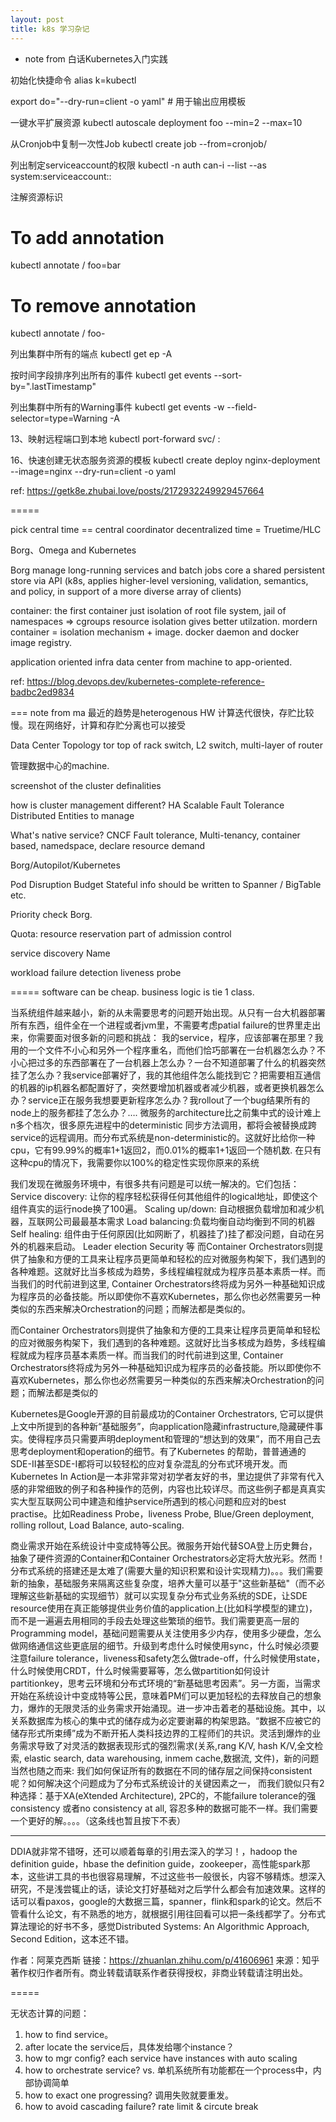 ```yaml
---
layout: post
title: k8s 学习杂记
---
```






* note from 白话Kubernetes入门实践

初始化快捷命令
alias k=kubectl

export do="--dry-run=client -o yaml" # 用于输出应用模板

一键水平扩展资源
kubectl autoscale deployment foo --min=2 --max=10


从Cronjob中复制一次性Job
kubectl create job --from=cronjob/<name of cronjob> <name of this run>

列出制定serviceaccount的权限
kubectl -n <namespace> auth can-i --list --as system:serviceaccount:<namespace>:<service account name>

注解资源标识 
# To add annotation
kubectl annotate <resource-type>/<resource-name> foo=bar
# To remove annotation
kubectl annotate <resource-type>/<resource-name> foo-

列出集群中所有的端点
kubectl get ep -A

按时间字段排序列出所有的事件
kubectl get events --sort-by=".lastTimestamp"


列出集群中所有的Warning事件
kubectl get events -w --field-selector=type=Warning -A

13、映射远程端口到本地
kubectl port-forward svc/<service-name> <local-port>:<remote-port>

16、快速创建无状态服务资源的模板
kubectl create deploy nginx-deployment --image=nginx --dry-run=client -o yaml





ref: https://getk8e.zhubai.love/posts/2172932249929457664


=====


pick central time == central coordinator
decentralized time = Truetime/HLC

Borg、Omega and Kubernetes

Borg manage long-running services and batch jobs
core a shared persistent store via API (k8s, applies higher-level versioning, validation, semantics, and policy, in support of a more diverse array of clients)

container:
the first container just isolation of root file system, jail of namespaces => cgroups
resource isolation gives better utilzation.
mordern container = isolation mechanism + image.
docker daemon and docker image registry.

application oriented infra
data center from machine to app-oriented.

ref: https://blog.devops.dev/kubernetes-complete-reference-badbc2ed9834

===
note from ma
最近的趋势是heterogenous HW
计算迭代很快，存贮比较慢。现在网络好，计算和存贮分离也可以接受

Data Center Topology
tor top of rack switch, L2 switch, 
multi-layer of router

管理数据中心的machine. 

screenshot of the cluster definalities

how is cluster management different?
HA
Scalable
Fault Tolerance
Distributed
Entities to manage

What's native service?
CNCF
Fault tolerance, Multi-tenancy, container based, namedspace, declare resource demand

Borg/Autopilot/Kubernetes


Pod Disruption Budget
Stateful info should be written to Spanner / BigTable etc.

Priority
check Borg.

Quota:
resource reservation
part of admission control

service discovery
Name


workload failure detection
liveness probe


=====
software can be cheap. business logic is tie 1 class.

当系统组件越来越小，新的从未需要思考的问题开始出现。从只有一台大机器部署所有东西，组件全在一个进程或者jvm里，不需要考虑patial failure的世界里走出来，你需要面对很多新的问题和挑战： 我的service，程序，应该部署在那里？我用的一个文件不小心和另外一个程序重名，而他们恰巧部署在一台机器怎么办？不小心把过多的东西部署在了一台机器上怎么办？一台不知道部署了什么的机器突然挂了怎么办？我service部署好了，我的其他组件怎么能找到它？把需要相互通信的机器的ip机器名都配置好了，突然要增加机器或者减少机器，或者更换机器怎么办？service正在服务我想要更新程序怎么办？我rollout了一个bug结果所有的node上的服务都挂了怎么办？…. 微服务的architecture比之前集中式的设计难上n多个档次，很多原先进程中的deterministic 同步方法调用，都将会被替换成跨service的远程调用。而分布式系统是non-deterministic的。这就好比给你一种cpu，它有99.99%的概率1+1返回2，而0.01%的概率1+1返回一个随机数. 在只有这种cpu的情况下，我需要你以100%的稳定性实现你原来的系统


我们发现在微服务环境中，有很多共有问题是可以统一解决的。它们包括：
Service discovery: 让你的程序轻松获得任何其他组件的logical地址，即使这个组件真实的运行node换了100遍。
Scaling up/down: 自动根据负载增加和减少机器，互联网公司最最基本需求
Load balancing:负载均衡自动均衡到不同的机器
Self healing: 组件由于任何原因(比如网断了，机器挂了)挂了都没问题，自动在另外的机器来启动。
Leader election
Security 等
而Container Orchestrators则提供了抽象和方便的工具来让程序员更简单和轻松的应对微服务构架下，我们遇到的各种难题。这就好比当多核成为趋势，多线程编程就成为程序员基本素质一样。而当我们的时代前进到这里, Container Orchestrators终将成为另外一种基础知识成为程序员的必备技能。所以即使你不喜欢Kubernetes，那么你也必然需要另一种类似的东西来解决Orchestration的问题；而解法都是类似的。

而Container Orchestrators则提供了抽象和方便的工具来让程序员更简单和轻松的应对微服务构架下，我们遇到的各种难题。这就好比当多核成为趋势，多线程编程就成为程序员基本素质一样。而当我们的时代前进到这里, Container Orchestrators终将成为另外一种基础知识成为程序员的必备技能。所以即使你不喜欢Kubernetes，那么你也必然需要另一种类似的东西来解决Orchestration的问题；而解法都是类似的

Kubernetes是Google开源的目前最成功的Container Orchestrators, 它可以提供上文中所提到的各种新“基础服务”，向application隐藏infrastructure,隐藏硬件事实。使得程序员只需要声明deployment和管理的“想达到的效果”，而不用自己去思考deployment和operation的细节。有了Kubernetes 的帮助，普普通通的SDE-II甚至SDE-I都将可以较轻松的应对复杂混乱的分布式环境开发。而Kubernetes In Action是一本非常非常对初学者友好的书，里边提供了非常有代入感的非常细致的例子和各种操作的范例，内容也比较详尽。而这些例子都是真真实实大型互联网公司中建造和维护service所遇到的核心问题和应对的best practise。比如Readiness Probe，liveness Probe, Blue/Green deployment, rolling rollout, Load Balance, auto-scaling.


商业需求开始在系统设计中变成特等公民。微服务开始代替SOA登上历史舞台，抽象了硬件资源的Container和Container Orchestrators必定将大放光彩。然而！ 分布式系统的搭建还是太难了(需要大量的知识积累和设计实现精力)。。。我们需要新的抽象，基础服务来隔离这些复杂度，培养大量可以基于"这些新基础"（而不必理解这些新基础的实现细节）就可以实现复杂分布式业务系统的SDE，让SDE resource使用在真正能够提供业务价值的application上(比如科学模型的建立)，而不是一遍遍去用相同的手段去处理这些繁琐的细节。我们需要更高一层的Programming model，基础问题需要从关注使用多少内存，使用多少硬盘，怎么做网络通信这些更底层的细节。升级到考虑什么时候使用sync，什么时候必须要注意failure tolerance，liveness和safety怎么做trade-off，什么时候使用state，什么时候使用CRDT，什么时候需要幂等，怎么做partition如何设计partitionkey，思考云环境和分布式环境的“新基础思考因素”。另一方面，当需求开始在系统设计中变成特等公民，意味着PM们可以更加轻松的去释放自己的想象力，爆炸的无限灵活的业务需求开始涌现。进一步冲击着老的基础设施。其中，以关系数据库为核心的集中式的储存成为必定要谢幕的构架思路。“数据不应被它的储存形式所束缚”成为不断开拓人类科技边界的工程师们的共识。灵活到爆炸的业务需求导致了对灵活的数据表现形式的强烈需求(关系,rang K/V, hash K/V,全文检索, elastic search, data warehousing, inmem cache,数据流, 文件)，新的问题当然也随之而来: 我们如何保证所有的数据在不同的储存层之间保持consistent呢？如何解决这个问题成为了分布式系统设计的关键因素之一， 而我们貌似只有2种选择：基于XA(eXtended Architecture), 2PC的，不能failure tolerance的强consistency 或者no consistency at all, 容忍多种的数据可能不一样。我们需要一个更好的解。。。。（这条线也暂且按下不表）

****
DDIA就非常不错呀，还可以顺着每章的引用去深入的学习！，hadoop the definition guide，hbase the definition guide，zookeeper，高性能spark那本，这些讲工具的书也很容易理解，不过这些书一般很长，内容不够精炼。想深入研究，不是浅尝辄止的话，读论文打好基础对之后学什么都会有加速效果。这样的话可以看paxos，google的大数据三篇，spanner，flink和spark的论文。然后不管看什么论文，有不熟悉的地方，就根据引用往回看可以把一条线都学了。分布式算法理论的好书不多，感觉Distributed Systems: An Algorithmic Approach, Second Edition，这本还不错。

作者：阿莱克西斯
链接：https://zhuanlan.zhihu.com/p/41606961
来源：知乎
著作权归作者所有。商业转载请联系作者获得授权，非商业转载请注明出处。

=====


无状态计算的问题：
1. how to find service。
2. after locate the service后，具体发给哪个instance？
3. how to mgr config? each service have instances with auto scaling
4. how to orchestrate service? vs. 单机系统所有功能都在一个process中，内部协调简单
5. how to exact one progressing? 调用失败就要重发。
6. how to avoid cascading failure? rate limit & circute break